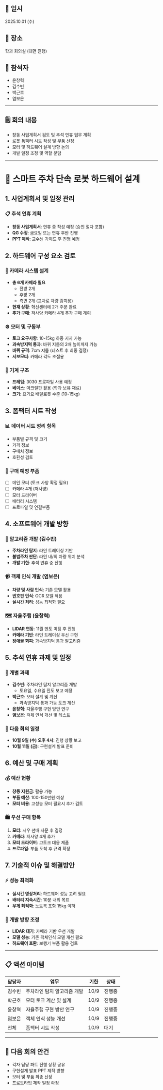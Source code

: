 ## 📅 일시
2025.10.01 (수)

## 📍 장소
학과 회의실 (대면 진행)

## 👥 참석자
- 윤창혁 
- 김수빈
- 박근호 
- 염보은

---

## 🗒️ 회의 내용
- 창동 사업계획서 검토 및 추석 연휴 업무 계획
- 로봇 폼팩터 시트 작성 및 부품 선정
- 모터 및 하드웨어 설계 방향 논의
- 개발 일정 조정 및 역할 분담

---

# 🚗 스마트 주차 단속 로봇 하드웨어 설계

## 1. 사업계획서 및 일정 관리

### 📋 추석 연휴 계획
- **창동 사업계획서**: 연휴 중 작성 예정 (승인 절차 포함)
- **QG 수정**: 금요일 또는 연휴 후반 진행
- **PPT 제작**: 교수님 가이드 후 진행 예정

## 2. 하드웨어 구성 요소 검토

### 🎥 카메라 시스템 설계
- **총 6개 카메라 필요**
  - 전방 2개
  - 후방 2개  
  - 측면 2개 (교차로 차량 감지용)
- **현재 상황**: 혁신센터에 2개 주문 완료
- **추가 구매**: 저사양 카메라 4개 추가 구매 계획

### ⚙️ 모터 및 구동부
- **토크 요구사항**: 10-15kg 하중 지지 가능
- **과속방지턱 통과**: 바퀴 지름의 2배 높이까지 가능
- **바퀴 규격**: 7cm 지름 (테스트 후 최종 결정)
- **서보모터**: 카메라 각도 조절용

### 🔧 기계 구조
- **프레임**: 3030 프로파일 사용 예정
- **베이스**: 아크릴판 활용 (학과 보유 재료)
- **크기**: 요기요 배달로봇 수준 (10-15kg)

## 3. 폼팩터 시트 작성

### 📊 데이터 시트 정리 항목
- 부품별 규격 및 크기
- 가격 정보
- 구매처 정보
- 호환성 검토

### 🛒 구매 예정 부품
- [ ] 메인 모터 (토크 사양 확정 필요)
- [ ] 카메라 4개 (저사양)
- [ ] 모터 드라이버
- [ ] 배터리 시스템
- [ ] 프로파일 및 연결부품

## 4. 소프트웨어 개발 방향

### 🤖 알고리즘 개발 (김수빈)
- **주차라인 탐지**: 라인 트레이싱 기반
- **불법주차 판단**: 라인 내/외 차량 위치 분석
- **개발 기한**: 추석 연휴 중 진행

### 📹 객체 인식 개발 (염보은)  
- **차량 및 사람 인식**: 기존 모델 활용
- **번호판 인식**: OCR 모델 적용
- **실시간 처리**: 성능 최적화 필요

### 🗺️ 자율주행 (윤창혁)
- **LIDAR 연동**: 11월 멘토 미팅 후 진행
- **카메라 기반**: 라인 트레이싱 우선 구현
- **장애물 회피**: 과속방지턱 통과 알고리즘

## 5. 추석 연휴 과제 및 일정

### 📝 개별 과제
- **김수빈**: 주차라인 탐지 알고리즘 개발
  - 토요일, 수요일 진도 보고 예정
- **박근호**: 모터 설계 및 계산
  - 과속방지턱 통과 가능 토크 계산
- **윤창혁**: 자율주행 구현 방안 연구
- **염보은**: 객체 인식 개선 및 테스트

### 📅 다음 회의 일정
- **10월 9일 (수) 오후 4시**: 진행 상황 보고
- **10월 11일 (금)**: 구현설계 발표 준비

## 6. 예산 및 구매 계획

### 💰 예산 현황
- **창동 지원금**: 활용 가능
- **부품 예산**: 100-150만원 예상
- **모터 비용**: 고성능 모터 필요시 추가 검토

### 🛍️ 우선 구매 항목
1. **모터**: 시우 선배 자문 후 결정
2. **카메라**: 저사양 4개 추가
3. **모터 드라이버**: 고토크 대응 제품
4. **프로파일**: 부품 도착 후 규격 확정

## 7. 기술적 이슈 및 해결방안

### ⚡ 성능 최적화
- **실시간 영상처리**: 하드웨어 성능 고려 필요
- **배터리 지속시간**: 10분 내외 목표
- **무게 최적화**: 노트북 포함 15kg 이하

### 🔄 개발 방향 조정
- **LIDAR 대기**: 카메라 기반 우선 개발
- **모델 성능**: 기존 객체인식 모델 개선 필요
- **하드웨어 호환**: 보행기 부품 활용 검토

---

## 📋 액션 아이템

| 담당자 | 업무 | 기한 | 상태 |
|--------|------|------|------|
| 김수빈 | 주차라인 탐지 알고리즘 개발 | 10/9 | 진행중 |
| 박근호 | 모터 토크 계산 및 설계 | 10/9 | 진행중 |
| 윤창혁 | 자율주행 구현 방안 연구 | 10/9 | 진행중 |
| 염보은 | 객체 인식 성능 개선 | 10/9 | 진행중 |
| 전체 | 폼팩터 시트 작성 | 10/9 | 대기 |

---

## 📝 다음 회의 안건
- 각자 담당 파트 진행 상황 공유
- 구현설계 발표 PPT 제작 방향
- 모터 및 부품 최종 선정
- 프로토타입 제작 일정 확정